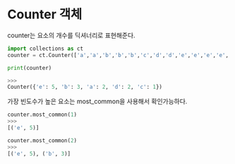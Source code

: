 # Counter 객체

counter는 요소의 개수를 딕셔너리로 표현해준다.
```python
import collections as ct
counter = ct.Counter(['a','a','b','b','b','c','d','d','e','e','e','e','e'])

print(counter)

>>>
Counter({'e': 5, 'b': 3, 'a': 2, 'd': 2, 'c': 1})
```

가장 빈도수가 높은 요소는 most_common을 사용해서 확인가능하다.
```python
counter.most_common(1)
>>>
[('e', 5)]

counter.most_common(2)
>>>
[('e', 5), ('b', 3)]
```

